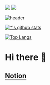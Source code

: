 <a href="https://geonu-god.notion.site/s-ac9985bdef2b4914b8dac52f7bd8bf75?pvs=4" target="_blank"><img src="https://img.shields.io/badge/BLOG-000000?style=flat&logo=notion&logoColor=FFFFFF"/></a>
<a href="gw110665@gmail.com" target="_blank"><img src="https://img.shields.io/badge/Gmail-FFFFFF?style=flat&logo=gmail&logoColor=Red"/></a>


![header](https://capsule-render.vercel.app/api?type=shark&color=auto&height=300&section=header&text=Who%20am%20i?&fontSize=90)

[![*'s github stats](https://github-readme-stats.vercel.app/api?username=gws1106)](https://github.com/gws1106)

[![Top Langs](https://github-readme-stats.vercel.app/api/top-langs/?username=gws1106)](https://github.com/gws1106/github-readme-stats)


# Hi there 👋
## [Notion](https://geonu-god.notion.site/s-ac9985bdef2b4914b8dac52f7bd8bf75?pvs=4)

